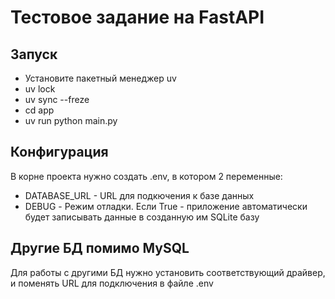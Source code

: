 # Тестовое задание на FastAPI

## Запуск
* Установите пакетный менеджер uv
* uv lock
* uv sync --freze
* cd app
* uv run python main.py

## Конфигурация
В корне проекта нужно создать .env, в котором 2 переменные:
* DATABASE_URL - URL для подкючения к базе данных
* DEBUG - Режим отладки. Если True - приложение автоматически будет записывать данные в созданную им SQLite базу

## Другие БД помимо MySQL
Для работы с другими БД нужно установить соответствующий драйвер, и поменять URL для подключения в файле .env